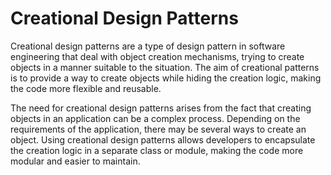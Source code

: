 # Creational Design Patterns
Creational design patterns are a type of design pattern in software engineering that deal with object creation mechanisms, trying to create objects in a manner suitable to the situation. The aim of creational patterns is to provide a way to create objects while hiding the creation logic, making the code more flexible and reusable.

The need for creational design patterns arises from the fact that creating objects in an application can be a complex process. Depending on the requirements of the application, there may be several ways to create an object. Using creational design patterns allows developers to encapsulate the creation logic in a separate class or module, making the code more modular and easier to maintain.
